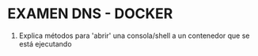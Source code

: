# EXAMEN DNS - DOCKER

1. Explica métodos para 'abrir' una consola/shell a un contenedor que se está ejecutando
